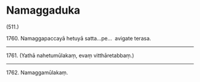 

# Namaggaduka





(511.)

1760\. Namaggapaccayā hetuyā satta…pe…  avigate terasa.

---

1761\. (Yathā nahetumūlakaṃ, evaṃ vitthāretabbaṃ.)



---

1762\. Namaggamūlakaṃ.





